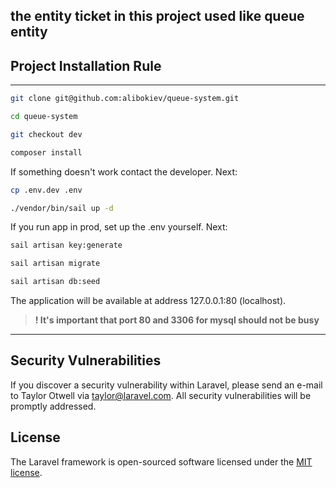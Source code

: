 ## the entity ticket in this project used like queue entity

## Project Installation Rule

****


```bash 
git clone git@github.com:alibokiev/queue-system.git
```
```bash
cd queue-system

git checkout dev
```
```bash
composer install
```
If something doesn't work contact the developer. Next:
```bash
cp .env.dev .env
```
```bash
./vendor/bin/sail up -d
```
If you run app in prod, set up the .env yourself. Next:
```bash
sail artisan key:generate
```
```bash
sail artisan migrate
```
```bash
sail artisan db:seed
```

The application will be available at address 127.0.0.1:80 (localhost). 
> **! It's important that port 80 and 3306 for mysql should not be busy**

***

## Security Vulnerabilities

If you discover a security vulnerability within Laravel, please send an e-mail to Taylor Otwell via [taylor@laravel.com](mailto:taylor@laravel.com). All security vulnerabilities will be promptly addressed.

## License

The Laravel framework is open-sourced software licensed under the [MIT license](https://opensource.org/licenses/MIT).
